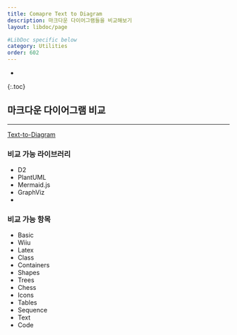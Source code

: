```yaml
---
title: Comapre Text to Diagram 
description: 마크다운 다이어그램들을 비교해보기
layout: libdoc/page

#LibDoc specific below
category: Utilities
order: 602
---
```

* 
{:.toc}

## 마크다운 다이어그램 비교

---

[Text-to-Diagram](https://text-to-diagram.com/)

### 비교 가능 라이브러리
* D2
* PlantUML
* Mermaid.js
* GraphViz
* 
### 비교 가능 항목
* Basic
* Wiiu
* Latex
* Class
* Containers
* Shapes
* Trees
* Chess
* Icons
* Tables
* Sequence
* Text
* Code
